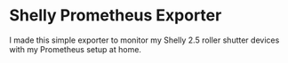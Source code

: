 # Shelly Prometheus Exporter

I made this simple exporter to monitor my Shelly 2.5 roller shutter devices with my Prometheus setup at home.
